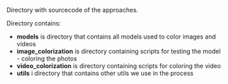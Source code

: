 Directory with sourcecode of the approaches.

Directory contains:

* **models** is directory that contains all models used to color images and videos
* **image_colorization** is directory containing scripts for testing the model - coloring the photos
* **video_colorization** is directory containing scripts for coloring the video
* **utils** i directory that contains other utils we use in the process